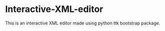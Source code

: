 # Interactive-XML-editor
This is an interactive XML editor made using python ttk bootstrap package.

